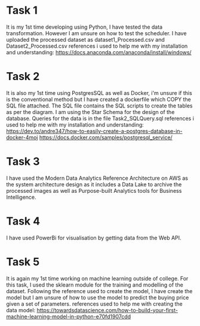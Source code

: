 # Task 1
It is my 1st time developing using Python, I have tested the data transformation. However I am unsure on how to test the scheduler.
I have uploaded the processed dataset as dataset1_Processed.csv and Dataset2_Processed.csv
references i used to help me with my installation and understanding:
https://docs.anaconda.com/anaconda/install/windows/

# Task 2
It is also my 1st time using PostgresSQL as well as Docker, i'm unsure if this is the conventional method but I have created a dockerfile which COPY the SQL file attached.
The SQL file contains the SQL scripts to create the tables as per the diagram.
I am using the Star Schema for the design of the database.
Queries for the data is in the file Task2_SQLQuery.sql
references i used to help me with my installation and understanding:
https://dev.to/andre347/how-to-easily-create-a-postgres-database-in-docker-4moj
https://docs.docker.com/samples/postgresql_service/

# Task 3
I have used the Modern Data Analytics Reference Architecture on AWS as the system architecture design as it includes a Data Lake to archive the processed images as well as Purpose-built Analytics tools for Business Intelligence.

# Task 4
I have used PowerBi for visualisation by getting data from the Web API.

# Task 5
It is again my 1st time working on machine learning outside of college.
For this task, I used the sklearn module for the training and modelling of the dataset.
Following the reference used to create the model, I have create the model but I am unsure of how to use the model to predict the buying price given a set of parameters.
references used to help me with creating the data model:
https://towardsdatascience.com/how-to-build-your-first-machine-learning-model-in-python-e70fd1907cdd

